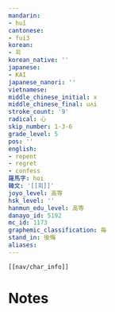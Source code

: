 ```yaml
---
mandarin:
- huǐ
cantonese:
- fui3
korean:
- 회
korean_native: ''
japanese:
- KAI
japanese_nanori: ''
vietnamese:
middle_chinese_initial: x
middle_chinese_final: uʌi
stroke_count: '9'
radical: 心
skip_number: 1-3-6
grade_level: 5
pos: ''
english:
- repent
- regret
- confess
羅馬字: hoi
韓文: '[[회]]'
joyo_level: 高等
hsk_level: ''
hanmun_edu_level: 高等
danayo_id: 5192
mc_id: 1173
graphemic_classification: 毎
stand_in: 後悔
aliases:
---
```

```meta-bind-embed
[[nav/char_info]]
```

# Notes
